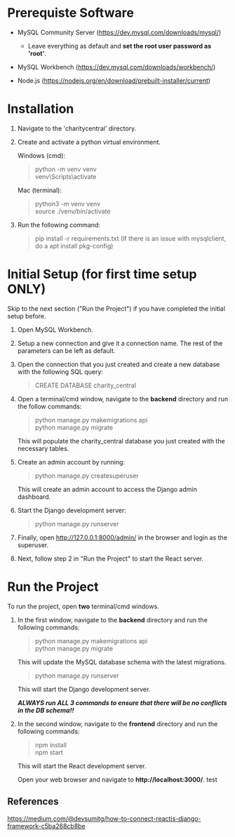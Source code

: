 # Prerequiste Software
- MySQL Community Server (https://dev.mysql.com/downloads/mysql/)
  
  - Leave everything as default and **set the root user password as 'root'**.
    
- MySQL Workbench (https://dev.mysql.com/downloads/workbench/)
- Node.js (https://nodejs.org/en/download/prebuilt-installer/current)

# Installation
1. Navigate to the 'charitycentral' directory.
2. Create and activate a python virtual environment.
   
   Windows (cmd):
   > python -m venv venv  
   > venv\Scripts\activate
   
   Mac (terminal):
   > python3 -m venv venv  
   > source ./venv/bin/activate
   
4. Run the following command:
   > pip install -r requirements.txt
   (If there is an issue with mysqlclient, do a apt install pkg-config)
   

# Initial Setup (for first time setup ONLY)
Skip to the next section ("Run the Project") if you have completed the initial setup before.

1. Open MySQL Workbench.
   
2. Setup a new connection and give it a connection name. The rest of the parameters can be left as default.

3. Open the connection that you just created and create a new database with the following SQL query:
   > CREATE DATABASE charity_central

4. Open a terminal/cmd window, navigate to the **backend** directory and run the follow commands:
   > python manage.py makemigrations api  
   > python manage.py migrate

   This will populate the charity_central database you just created with the necessary tables.

5. Create an admin account by running:
   > python manage.py createsuperuser

   This will create an admin account to access the Django admin dashboard.

6. Start the Django development server:
   > python manage.py runserver

7. Finally, open http://127.0.0.1:8000/admin/ in the browser and login as the superuser.

8. Next, follow step 2 in "Run the Project" to start the React server.


# Run the Project
To run the project, open **two** terminal/cmd windows.

1. In the first window, navigate to the **backend** directory and run the following commands:
   > python manage.py makemigrations api  
   > python manage.py migrate
   
   This will update the MySQL database schema with the latest migrations.
   
   > python manage.py runserver
   
   This will start the Django development server.

   ***ALWAYS run ALL 3 commands to ensure that there will be no conflicts in the DB schema!!***

2. In the second window, navigate to the **frontend** directory and run the following commands:
   > npm install  
   > npm start
   
   This will start the React development server.

   Open your web browser and navigate to **http://localhost:3000/**. test


## References
https://medium.com/@devsumitg/how-to-connect-reactjs-django-framework-c5ba268cb8be
